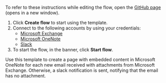 To refer to these instructions while editing the flow, open the [GitHub page](https://github.com/ot4i/app-connect-templates/tree/master/resources/markdown/Create%20a%20page%20with%20embedded%20content%20in%20Microsoft%20OneNote%20for%20the%20email%20received%20with%20attachments%20from%20Microsoft%20Exchange_instructions.md) (opens in a new window).

1. Click **Create flow** to start using the template.
2. Connect to the following accounts by using your credentials:
   - [Microsoft Exchange](https://www.ibm.com/docs/en/app-connect/containers_cd?topic=apps-microsoft-exchange) 
   - [Microsoft OneNote](https://www.ibm.com/docs/en/app-connect/containers_cd?topic=apps-microsoft-onenote)
   - [Slack](https://www.ibm.com/docs/en/app-connect/containers_cd?topic=apps-slack)
3. To start the flow, in the banner, click **Start flow**.

Use this template to create a page with embedded content in Microsoft OneNote for each new email received with attachments from Microsoft Exchange. Otherwise, a slack notification is sent, notifying that the email has no attachment.
